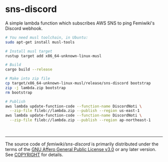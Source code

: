 sns-discord
========
A simple lambda function which subscribes AWS SNS to ping Femiwiki's Discord webhook.

```bash
# You need musl toolchain, in Ubuntu:
sudo apt-get install musl-tools

# Install musl target
rustup target add x86_64-unknown-linux-musl

# Build
cargo build --release

# Make into zip file
cp target/x86_64-unknown-linux-musl/release/sns-discord bootstrap
zip -j lambda.zip bootstrap
rm bootstrap

# Publish
aws lambda update-function-code --function-name DiscordNoti \
  --zip-file fileb://lambda.zip --publish --region us-east-1
aws lambda update-function-code --function-name DiscordNoti \
  --zip-file fileb://lambda.zip --publish --region ap-northeast-1
```

&nbsp;

--------

The source code of *femiwiki/sns-discord* is primarily distributed under the
terms of the [GNU Affero General Public License v3.0] or any later version. See
[COPYRIGHT] for details.

[GNU Affero General Public License v3.0]: LICENSE
[COPYRIGHT]: COPYRIGHT
